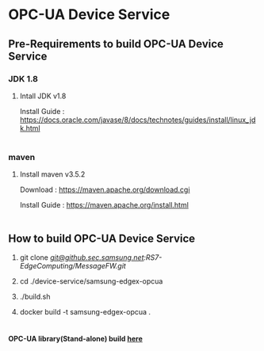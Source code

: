 # OPC-UA Device Service

## Pre-Requirements to build OPC-UA Device Service

### JDK 1.8
1. Intall JDK v1.8

   Install Guide : https://docs.oracle.com/javase/8/docs/technotes/guides/install/linux_jdk.html
<br></br>
### maven
1. Install maven v3.5.2

   Download : https://maven.apache.org/download.cgi

   Install Guide : https://maven.apache.org/install.html
<br></br>
## How to build OPC-UA Device Service
1. git clone *git@github.sec.samsung.net:RS7-EdgeComputing/MessageFW.git*

2. cd ./device-service/samsung-edgex-opcua

3. ./build.sh

4. docker build -t samsung-edgex-opcua .
<br></br>

#### OPC-UA library(Stand-alone) build [here](./opc-ua/edge-opcua/README.md)
